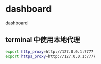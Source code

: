 # dashboard
dashboard


## terminal 中使用本地代理

```sh
export http_proxy=http://127.0.0.1:7777
export https_proxy=http://127.0.0.1:7777
```

